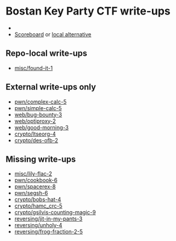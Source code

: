 # Bostan Key Party CTF write-ups

* <TODO>
* [Scoreboard](TODO) or [local alternative](score.txt)

## Repo-local write-ups

* [misc/found-it-1](misc/found-it-1)

## External write-ups only

* [pwn/complex-calc-5](pwn/complex-calc-5)
* [pwn/simple-calc-5](pwn/simple-calc-5)
* [web/bug-bounty-3](web/bug-bounty-3)
* [web/optiproxy-2](web/optiproxy-2)
* [web/good-morning-3](web/good-morning-3)
* [crypto/ltseorg-4](crypto/ltseorg-4)
* [crypto/des-ofb-2](crypto/des-ofb-2)

## Missing write-ups

* [misc/lily-flac-2](misc/lily-flac-2)
* [pwn/cookbook-6](pwn/cookbook-6)
* [pwn/spacerex-8](pwn/spacerex-8)
* [pwn/segsh-6](pwn/segsh-6)
* [crypto/bobs-hat-4](crypto/bobs-hat-4)
* [crypto/hamc_crc-5](crypto/hamc_crc-5)
* [crypto/gsilvis-counting-magic-9](crypto/gsilvis-counting-magic-9)
* [reversing/jit-in-my-pants-3](reversing/jit-in-my-pants-3)
* [reversing/unholy-4](reversing/unholy-4)
* [reversing/frog-fraction-2-5](reversing/frog-fraction-2-5)
